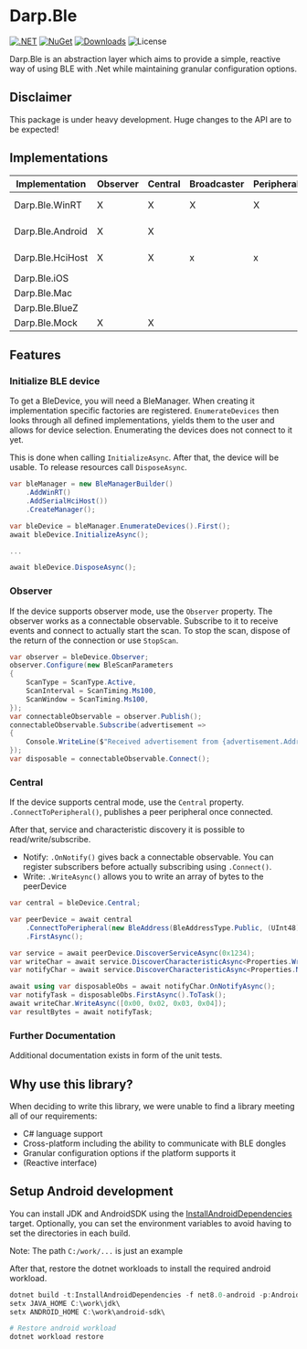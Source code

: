 # Darp.Ble

[![.NET](https://github.com/rosslight/Darp.Ble/actions/workflows/test_and_publish.yml/badge.svg)](https://github.com/rosslight/Darp.Ble/actions/workflows/test_and_publish.yml)
[![NuGet](https://img.shields.io/nuget/v/Darp.Ble.svg)](https://www.nuget.org/packages/Darp.Ble)
[![Downloads](https://img.shields.io/nuget/dt/Darp.Ble)](https://www.nuget.org/packages/Darp.Ble)
![License](https://img.shields.io/badge/license-AGPL--3.0%20or%20COMMERCIAL-blue)

Darp.Ble is an abstraction layer which aims to provide a simple, reactive way of using BLE with .Net while maintaining granular configuration options.

## Disclaimer

This package is under heavy development. Huge changes to the API are to be expected!

## Implementations

| Implementation   | Observer | Central | Broadcaster | Peripheral | Nuget                                                                                                                        |
|------------------|----------|---------|-------------|------------|------------------------------------------------------------------------------------------------------------------------------|
| Darp.Ble.WinRT   | X        | X       | X           | X          | [![Darp.Ble.WinRT](https://img.shields.io/nuget/v/Darp.Ble.WinRT.svg)](https://www.nuget.org/packages/Darp.Ble.WinRT/)       |
| Darp.Ble.Android | X        | X       |             |            | [![Darp.Ble.Android](https://img.shields.io/nuget/v/Darp.Ble.Android.svg)](https://www.nuget.org/packages/Darp.Ble.Android/) |
| Darp.Ble.HciHost | X        | X       | x           | x          | [![Darp.Ble.HciHost](https://img.shields.io/nuget/v/Darp.Ble.HciHost.svg)](https://www.nuget.org/packages/Darp.Ble.HciHost/) |
| Darp.Ble.iOS     |          |         |             |            | planned                                                                                                                      |
| Darp.Ble.Mac     |          |         |             |            | planned                                                                                                                      |
| Darp.Ble.BlueZ   |          |         |             |            | planned                                                                                                                      |
| Darp.Ble.Mock    | X        | X       |             |            | [![Darp.Ble.Mock](https://img.shields.io/nuget/v/Darp.Ble.Mock.svg)](https://www.nuget.org/packages/Darp.Ble.Mock/)          |

## Features

### Initialize BLE device

To get a BleDevice, you will need a BleManager. When creating it implementation specific factories are registered.
`EnumerateDevices` then looks through all defined implementations, yields them to the user and allows for device selection.
Enumerating the devices does not connect to it yet.

This is done when calling `InitializeAsync`. After that, the device will be usable.
To release resources call `DisposeAsync`.

```csharp
var bleManager = new BleManagerBuilder()
    .AddWinRT()
    .AddSerialHciHost())
    .CreateManager();

var bleDevice = bleManager.EnumerateDevices().First();
await bleDevice.InitializeAsync();

...

await bleDevice.DisposeAsync();
```

### Observer

If the device supports observer mode, use the `Observer` property. The observer works as a connectable observable.
Subscribe to it to receive events and connect to actually start the scan.
To stop the scan, dispose of the return of the connection or use `StopScan`.

```csharp
var observer = bleDevice.Observer;
observer.Configure(new BleScanParameters
{
    ScanType = ScanType.Active,
    ScanInterval = ScanTiming.Ms100,
    ScanWindow = ScanTiming.Ms100,
});
var connectableObservable = observer.Publish();
connectableObservable.Subscribe(advertisement =>
{
    Console.WriteLine($"Received advertisement from {advertisement.Address}");
});
var disposable = connectableObservable.Connect();
```

### Central

If the device supports central mode, use the `Central` property. `.ConnectToPeripheral()`, publishes a peer peripheral once connected.

After that, service and characteristic discovery it is possible to read/write/subscribe.
- Notify: `.OnNotify()` gives back a connectable observable. You can register subscribers before actually subscribing using `.Connect()`.
- Write: `.WriteAsync()` allows you to write an array of bytes to the peerDevice

```csharp
var central = bleDevice.Central;

var peerDevice = await central
    .ConnectToPeripheral(new BleAddress(BleAddressType.Public, (UInt48)0xAABBCCDDEEFF))
    .FirstAsync();

var service = await peerDevice.DiscoverServiceAsync(0x1234);
var writeChar = await service.DiscoverCharacteristicAsync<Properties.Write>(0x5678);
var notifyChar = await service.DiscoverCharacteristicAsync<Properties.Notify>(0xABCD);

await using var disposableObs = await notifyChar.OnNotifyAsync();
var notifyTask = disposableObs.FirstAsync().ToTask();
await writeChar.WriteAsync([0x00, 0x02, 0x03, 0x04]);
var resultBytes = await notifyTask;
```

### Further Documentation

Additional documentation exists in form of the unit tests.

## Why use this library?

When deciding to write this library, we were unable to find a library meeting all of our requirements:
- C# language support
- Cross-platform including the ability to communicate with BLE dongles
- Granular configuration options if the platform supports it
- (Reactive interface)

## Setup Android development

You can install JDK and AndroidSDK using the [InstallAndroidDependencies](https://learn.microsoft.com/en-us/dotnet/android/getting-started/installation/dependencies#using-installandroiddependencies-target) target.
Optionally, you can set the environment variables to avoid having to set the directories in each build.

Note: The path `C:/work/...` is just an example

After that, restore the dotnet workloads to install the required android workload.

```powershell
dotnet build -t:InstallAndroidDependencies -f net8.0-android -p:AndroidSdkDirectory=c:\work\android-sdk -p:JavaSdkDirectory=c:\work\jdk -p:AcceptAndroidSdkLicenses=True
setx JAVA_HOME C:\work\jdk\
setx ANDROID_HOME C:\work\android-sdk\

# Restore android workload
dotnet workload restore
```